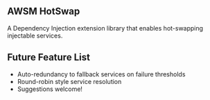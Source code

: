 ## AWSM HotSwap

A Dependency Injection extension library that enables hot-swapping injectable services.


## Future Feature List

 - Auto-redundancy to fallback services on failure thresholds
 - Round-robin style service resolution
 - Suggestions welcome!
